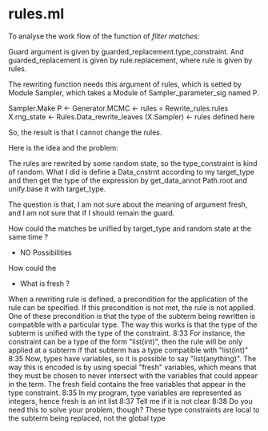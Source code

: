 # rules.ml


To analyse the work flow of the function of *filter matches*:

Guard argument is given by guarded_replacement.type_constraint.
And guarded_replacement is given by rule.replacement,
where rule is given by rules.

The rewriting function needs this argument of rules, which is setted by
Module Sampler, which takes a Module of Sampler_parameter_sig named P.

Sampler.Make P <- Generator.MCMC <- rules = Rewrite_rules.rules X.rng_state 
<- Rules.Data_rewrite_leaves (X.Sampler) <- rules defined here

So, the result is that I cannot change the rules.

Here is the idea and the problem:

The rules are rewrited by some random state, so the type_constraint is kind of
random. What I did is define a Data_cnstrnt according to my target_type and then 
get the type of the expression by get_data_annot Path.root and unify.base it with 
target_type. 

The question is that, I am not sure about the meaning of argument fresh, and I am
not sure that if I should remain the guard.

How could the matches be unified by target_type and random state at the same time ?
- NO Possibilities

How could the 


* What is fresh ?

When a rewriting rule is defined, a precondition for the application of the rule 
can be specified. If this precondition is not met, the rule is not applied.
One of these precondition is that the type of the subterm being rewritten is compatible with a particular type. The way this works is that the type of the subterm is unified with the type of the constraint.
8:33
For instance, the constraint can be a type of the form "list(int)", then the rule will be only applied at a subterm if that subterm has a type compatible with "list(int)"
8:35
Now, types have variables, so it is possible to say "list(anything)". The way this is encoded is by using special "fresh" variables, which means that they must be chosen to never intersect with the variables that could appear in the term. The fresh field contains the free variables that appear in the type constraint.
8:35
In my program, type variables are represented as integers, hence fresh is an int list
8:37
Tell me if it is not clear
8:38
Do you need this to solve your problem, though? These type constraints are local to the subterm being replaced, not the global type

